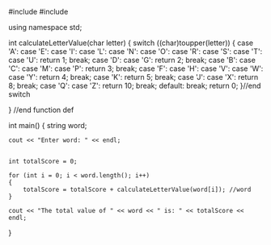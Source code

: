 #include <iostream>
#include <string>

using namespace std;

int calculateLetterValue(char letter)
{
	switch ((char)toupper(letter))
	{
	case 'A':
	case 'E':
	case 'I':
	case 'L':
	case 'N':
	case 'O':
	case 'R':
	case 'S':
	case 'T':
	case 'U':
		return 1;
		break;
	case 'D':
	case 'G':
		return 2;
		break;
	case 'B':
	case 'C':
	case 'M':
	case 'P':
		return 3;
		break;
	case 'F':
	case 'H':
	case 'V':
	case 'W':
	case 'Y':
		return 4;
		break;
	case 'K':
		return 5;
		break;
	case 'J':
	case 'X':
		return 8;
		break;
	case 'Q':
	case 'Z':
		return 10;
		break;
	default:
		break;
		return 0;
	}//end switch

} //end function def

int main()
{
	string word; 

	cout << "Enter word: " << endl; 
	

	int totalScore = 0; 

	for (int i = 0; i < word.length(); i++)
	{
		totalScore = totalScore + calculateLetterValue(word[i]); //word
	}
	
	cout << "The total value of " << word << " is: " << totalScore << endl;

}
